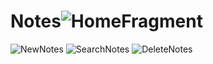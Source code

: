 # Notes![HomeFragment](https://user-images.githubusercontent.com/126315394/221368502-df5e38dd-9350-4217-ab07-a98553efef2f.jpg)
![NewNotes](https://user-images.githubusercontent.com/126315394/221368518-c2344fae-4b96-47b5-aa04-b158d01255d8.jpg)
![SearchNotes](https://user-images.githubusercontent.com/126315394/221368526-458f5d8b-48a7-4bd3-98d0-10501d87da29.jpg)
![DeleteNotes](https://user-images.githubusercontent.com/126315394/221368527-f2cc0407-0b42-41a6-9077-9726c8be23a8.jpg)
